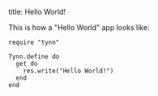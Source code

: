 title: Hello World!

This is how a "Hello World" app looks like:

    require "tynn"

    Tynn.define do
      get do
        res.write("Hello World!")
      end
    end
